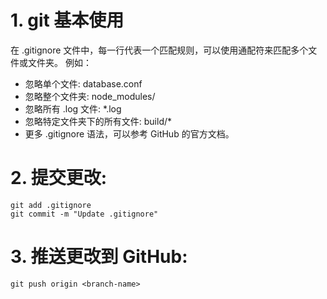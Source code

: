 # 1. git 基本使用

在 .gitignore 文件中，每一行代表一个匹配规则，可以使用通配符来匹配多个文件或文件夹。
例如：
+ 忽略单个文件: database.conf
+ 忽略整个文件夹: node_modules/
+ 忽略所有 .log 文件: *.log
+ 忽略特定文件夹下的所有文件: build/*
+ 更多 .gitignore 语法，可以参考 GitHub 的官方文档。


# 2. 提交更改:

```
git add .gitignore
git commit -m "Update .gitignore"
```
# 3. 推送更改到 GitHub:
```
git push origin <branch-name>
```